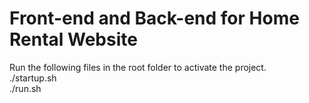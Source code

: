 # Front-end and Back-end for Home Rental Website
Run the following files in the root folder to activate the project.  
./startup.sh  
./run.sh  
